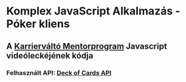 # Komplex JavaScript Alkalmazás - Póker kliens

## A [Karrierváltó Mentorprogram](https://programozaskarrier.hu/karriervalto/>) Javascript videóleckéjének kódja

### Felhasznált API: [Deck of Cards API](https://deckofcardsapi.com)


